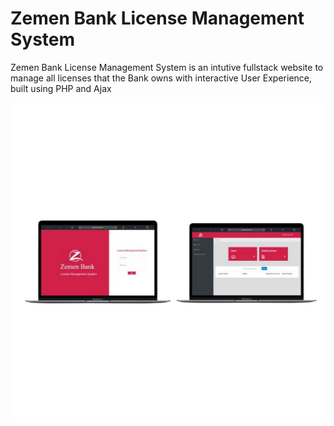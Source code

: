 # Zemen Bank License Management System

Zemen Bank License Management System is an intutive fullstack website to manage all licenses that the Bank owns with interactive User Experience, built using PHP and Ajax

![Zemen Bank License Management System](https://github.com/BeckiA/ZB_License_MS/blob/master/zemen_bank_lms.jpg?raw=true)
